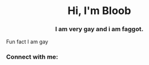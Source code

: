 <h1 align="center">Hi, I'm Bloob</h1>
<h3 align="center">I am very gay and i am faggot.</h3>

Fun fact I am gay

<h3 align="left">Connect with me:</h3>
<p align="left">
</p>
